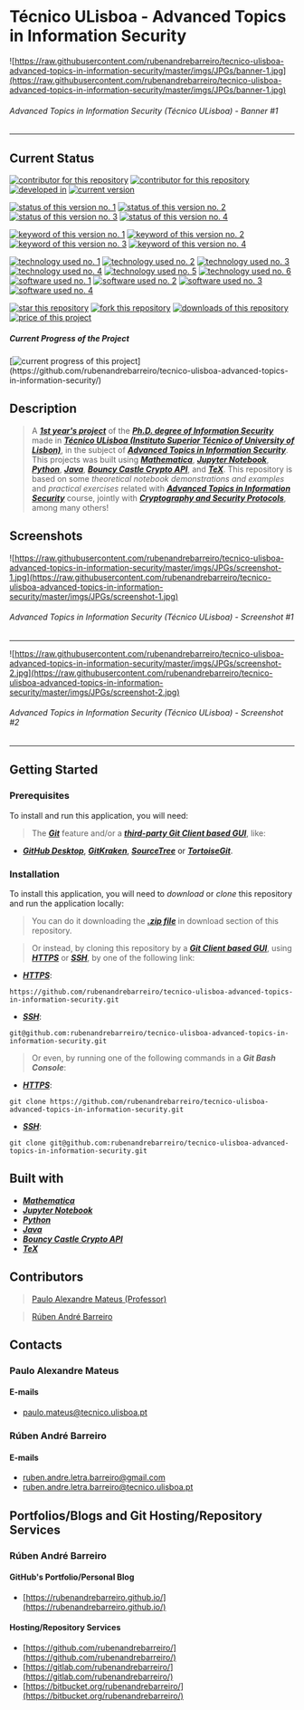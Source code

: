 # Técnico ULisboa - Advanced Topics in Information Security

![https://raw.githubusercontent.com/rubenandrebarreiro/tecnico-ulisboa-advanced-topics-in-information-security/master/imgs/JPGs/banner-1.jpg](https://raw.githubusercontent.com/rubenandrebarreiro/tecnico-ulisboa-advanced-topics-in-information-security/master/imgs/JPGs/banner-1.jpg)
###### Advanced Topics in Information Security (Técnico ULisboa) - Banner #1

***

## Current Status
[![contributor for this repository](https://img.shields.io/badge/contributor-paulo&nbsp;alexandre&nbsp;mateus-blue.svg)](http://sqig.math.ist.utl.pt/pmat/) [![contributor for this repository](https://img.shields.io/badge/contributor-rubenandrebarreiro-blue.svg)](https://github.com/rubenandrebarreiro/) [![developed in](https://img.shields.io/badge/developed&nbsp;in-tecnico&nbsp;ulisboa-blue.svg)](https://tecnico.ulisboa.pt/)
[![current version](https://img.shields.io/badge/version-1.0-magenta.svg)](https://github.com/rubenandrebarreiro/tecnico-ulisboa-advanced-topics-in-information-security/)

[![status of this version no. 1](https://img.shields.io/badge/status-not&nbsp;completed-orange.svg)](https://github.com/rubenandrebarreiro/tecnico-ulisboa-advanced-topics-in-information-security/)
[![status of this version no. 2](https://img.shields.io/badge/status-not&nbsp;final-orange.svg)](https://github.com/rubenandrebarreiro/tecnico-ulisboa-advanced-topics-in-information-security/)
[![status of this version no. 3](https://img.shields.io/badge/status-not&nbsp;stable-orange.svg)](https://github.com/rubenandrebarreiro/tecnico-ulisboa-advanced-topics-in-information-security/)
[![status of this version no. 4](https://img.shields.io/badge/status-documented-orange.svg)](https://github.com/rubenandrebarreiro/tecnico-ulisboa-advanced-topics-in-information-security/)

[![keyword of this version no. 1](https://img.shields.io/badge/keyword-high&nbsp;performance&nbsp;computing-brown.svg)](https://github.com/rubenandrebarreiro/tecnico-ulisboa-advanced-topics-in-information-security/)
[![keyword of this version no. 2](https://img.shields.io/badge/keyword-apache&nbsp;spark-brown.svg)](https://github.com/rubenandrebarreiro/tecnico-ulisboa-advanced-topics-in-information-security/)
[![keyword of this version no. 3](https://img.shields.io/badge/keyword-big&nbsp;data-brown.svg)](https://github.com/rubenandrebarreiro/tecnico-ulisboa-advanced-topics-in-information-security/)
[![keyword of this version no. 4](https://img.shields.io/badge/keyword-clustering-brown.svg)](https://github.com/rubenandrebarreiro/tecnico-ulisboa-advanced-topics-in-information-security/)

[![technology used no. 1](https://img.shields.io/badge/built&nbsp;with-wolfram&nbsp;mathematica&nbsp;api-red.svg)](https://www.wolfram.com/mathematica/)
[![technology used no. 2](https://img.shields.io/badge/built&nbsp;with-jupyter&nbsp;notebook-red.svg)](https://jupyter.org/)
[![technology used no. 3](https://img.shields.io/badge/built&nbsp;with-python-red.svg)](https://www.python.org/)
[![technology used no. 4](https://img.shields.io/badge/built&nbsp;with-java-red.svg)](https://www.java.com/)
[![technology used no. 5](https://img.shields.io/badge/built&nbsp;with-bouncy&nbsp;castle&nbsp;crypto&nbsp;api-red.svg)](https://www.bouncycastle.org/)
[![technology used no. 6](https://img.shields.io/badge/built&nbsp;with-tex-red.svg)](https://www.tug.org/)
[![software used no. 1](https://img.shields.io/badge/software-jetbrains&nbsp;pycharm-gold.svg)](https://www.jetbrains.com/pycharm/)
[![software used no. 2](https://img.shields.io/badge/software-jetbrains&nbsp;intellij&nbsp;idea-gold.svg)](https://www.jetbrains.com/idea/)
[![software used no. 3](https://img.shields.io/badge/software-eclipse&nbsp;ide-gold.svg)](https://www.eclipse.org/)
[![software used no. 4](https://img.shields.io/badge/software-overleaf-gold.svg)](https://www.overleaf.com/)

[![star this repository](http://githubbadges.com/star.svg?user=rubenandrebarreiro&repo=tecnico-ulisboa-advanced-topics-in-information-security&style=flat)](https://github.com/rubenandrebarreiro/tecnico-ulisboa-advanced-topics-in-information-security/stargazers)
[![fork this repository](http://githubbadges.com/fork.svg?user=rubenandrebarreiro&repo=tecnico-ulisboa-advanced-topics-in-information-security&style=flat)](https://github.com/rubenandrebarreiro/tecnico-ulisboa-advanced-topics-in-information-security/fork)
[![downloads of this repository](https://img.shields.io/github/downloads/rubenandrebarreiro/tecnico-ulisboa-advanced-topics-in-information-security/total.svg)](https://github.com/rubenandrebarreiro/tecnico-ulisboa-advanced-topics-in-information-security/archive/master.zip)
[![price of this project](https://img.shields.io/badge/price-free-success.svg)](https://github.com/rubenandrebarreiro/tecnico-ulisboa-advanced-topics-in-information-security/archive/master.zip)

##### Current Progress of the Project

[![current progress of this project](http://progressed.io/bar/100?title=&nbsp;completed&nbsp;)](https://github.com/rubenandrebarreiro/tecnico-ulisboa-advanced-topics-in-information-security/) 


## Description

> A [**_1st year's project_**](https://fenix.tecnico.ulisboa.pt/cursos/deaseginf/curriculo) of the [**_Ph.D. degree of Information Security_**](https://fenix.tecnico.ulisboa.pt/cursos/deaseginf) made in [**_Técnico ULisboa (Instituto Superior Técnico of University of Lisbon)_**](https://tecnico.ulisboa.pt/), in the subject of [**_Advanced Topics in Information Security_**](https://fenix.tecnico.ulisboa.pt/disciplinas/TASI-II/2023-2024/2-semestre). This projects was built using [**_Mathematica_**](https://www.wolfram.com/mathematica/), [**_Jupyter Notebook_**](https://jupyter.org/), [**_Python_**](https://www.python.org/), [**_Java_**](https://www.java.com/), [**_Bouncy Castle Crypto API_**](https://www.bouncycastle.org/), and [**_TeX_**](https://www.tug.org/). This repository is based on some _theoretical notebook demonstrations and examples_ and _practical exercises_ related with [**_Advanced Topics in Information Security_**](https://fenix.tecnico.ulisboa.pt/disciplinas/TASI-II/2023-2024/2-semestre) course, jointly with [**_Cryptography and Security Protocols_**](https://fenix.tecnico.ulisboa.pt/disciplinas/CPS3/2023-2024/2-semestre), among many others!

## Screenshots

![https://raw.githubusercontent.com/rubenandrebarreiro/tecnico-ulisboa-advanced-topics-in-information-security/master/imgs/JPGs/screenshot-1.jpg](https://raw.githubusercontent.com/rubenandrebarreiro/tecnico-ulisboa-advanced-topics-in-information-security/master/imgs/JPGs/screenshot-1.jpg)
###### Advanced Topics in Information Security (Técnico ULisboa) - Screenshot #1

***

![https://raw.githubusercontent.com/rubenandrebarreiro/tecnico-ulisboa-advanced-topics-in-information-security/master/imgs/JPGs/screenshot-2.jpg](https://raw.githubusercontent.com/rubenandrebarreiro/tecnico-ulisboa-advanced-topics-in-information-security/master/imgs/JPGs/screenshot-2.jpg)
###### Advanced Topics in Information Security (Técnico ULisboa) - Screenshot #2

***

## Getting Started

### Prerequisites
To install and run this application, you will need:
> The [**_Git_**](https://git-scm.com/) feature and/or a [**_third-party Git Client based GUI_**](https://git-scm.com/downloads/guis/), like:
* [**_GitHub Desktop_**](https://desktop.github.com/), [**_GitKraken_**](https://www.gitkraken.com/), [**_SourceTree_**](https://www.sourcetreeapp.com/) or [**_TortoiseGit_**](https://tortoisegit.org/).

### Installation
To install this application, you will need to _download_ or _clone_ this repository and run the application locally:

> You can do it downloading the [**_.zip file_**](https://github.com/rubenandrebarreiro/tecnico-ulisboa-advanced-topics-in-information-security/archive/master.zip) in download section of this repository.

> Or instead, by cloning this repository by a [**_Git Client based GUI_**](https://git-scm.com/downloads/guis), using [**_HTTPS_**](https://en.wikipedia.org/wiki/HTTPS) or [**_SSH_**](https://en.wikipedia.org/wiki/SSH_File_Transfer_Protocol), by one of the following link:
* [**_HTTPS_**](https://en.wikipedia.org/wiki/HTTPS):
```
https://github.com/rubenandrebarreiro/tecnico-ulisboa-advanced-topics-in-information-security.git
```
* [**_SSH_**](https://en.wikipedia.org/wiki/SSH_File_Transfer_Protocol):
```
git@github.com:rubenandrebarreiro/tecnico-ulisboa-advanced-topics-in-information-security.git
```

> Or even, by running one of the following commands in a **_Git Bash Console_**:
* [**_HTTPS_**](https://en.wikipedia.org/wiki/HTTPS):
```
git clone https://github.com/rubenandrebarreiro/tecnico-ulisboa-advanced-topics-in-information-security.git
```
* [**_SSH_**](https://en.wikipedia.org/wiki/SSH_File_Transfer_Protocol):
```
git clone git@github.com:rubenandrebarreiro/tecnico-ulisboa-advanced-topics-in-information-security.git
```

## Built with
* [**_Mathematica_**](https://www.wolfram.com/mathematica/)
* [**_Jupyter Notebook_**](https://jupyter.org/)
* [**_Python_**](https://www.python.org/)
* [**_Java_**](https://www.java.com/)
* [**_Bouncy Castle Crypto API_**](https://www.bouncycastle.org/)
* [**_TeX_**](https://www.tug.org/)


## Contributors
> [Paulo Alexandre Mateus (Professor)](https://fenix.tecnico.ulisboa.pt/homepage/ist13783)

> [Rúben André Barreiro](https://github.com/rubenandrebarreiro/)


## Contacts

### Paulo Alexandre Mateus
#### E-mails
* [paulo.mateus@tecnico.ulisboa.pt](mailto:paulo.mateus@tecnico.ulisboa.pt)

### Rúben André Barreiro
#### E-mails
* [ruben.andre.letra.barreiro@gmail.com](mailto:ruben.andre.letra.barreiro@gmail.com)
* [ruben.andre.letra.barreiro@tecnico.ulisboa.pt](mailto:ruben.andre.letra.barreiro@tecnico.ulisboa.pt)

## Portfolios/Blogs and Git Hosting/Repository Services

### Rúben André Barreiro
#### GitHub's Portfolio/Personal Blog
* [https://rubenandrebarreiro.github.io/](https://rubenandrebarreiro.github.io/)

#### Hosting/Repository Services
* [https://github.com/rubenandrebarreiro/](https://github.com/rubenandrebarreiro/)
* [https://gitlab.com/rubenandrebarreiro/](https://gitlab.com/rubenandrebarreiro/)
* [https://bitbucket.org/rubenandrebarreiro/](https://bitbucket.org/rubenandrebarreiro/)
